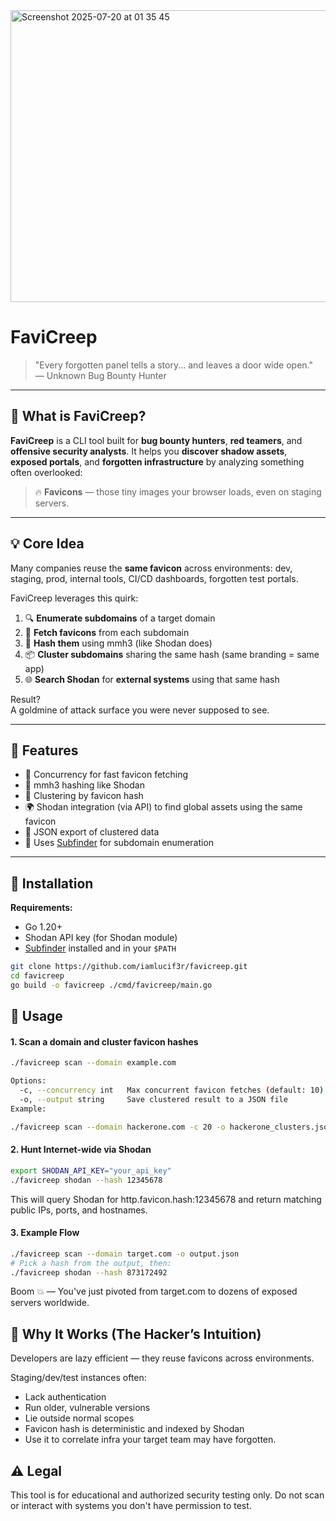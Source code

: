 <img width="1028" height="467" alt="Screenshot 2025-07-20 at 01 35 45" src="https://github.com/user-attachments/assets/0d3cad60-d8d9-4d19-8538-c4c7b3368a9c" />


# FaviCreep

> "Every forgotten panel tells a story... and leaves a door wide open."  
> — Unknown Bug Bounty Hunter

---

## 🎯 What is FaviCreep?

**FaviCreep** is a CLI tool built for **bug bounty hunters**, **red teamers**, and **offensive security analysts**. It helps you **discover shadow assets**, **exposed portals**, and **forgotten infrastructure** by analyzing something often overlooked:

> 🔥 **Favicons** — those tiny images your browser loads, even on staging servers.

---

## 💡 Core Idea

Many companies reuse the **same favicon** across environments: dev, staging, prod, internal tools, CI/CD dashboards, forgotten test portals.

FaviCreep leverages this quirk:

1. 🔍 **Enumerate subdomains** of a target domain
2. 🎨 **Fetch favicons** from each subdomain
3. 🧠 **Hash them** using mmh3 (like Shodan does)
4. 📦 **Cluster subdomains** sharing the same hash (same branding = same app)
5. 🌐 **Search Shodan** for **external systems** using that same hash

Result?  
A goldmine of attack surface you were never supposed to see.

---

## 🚀 Features

- 🔄 Concurrency for fast favicon fetching
- 🧮 mmh3 hashing like Shodan
- 🧠 Clustering by favicon hash
- 🌍 Shodan integration (via API) to find global assets using the same favicon
- 🧾 JSON export of clustered data
- 🔧 Uses [Subfinder](https://github.com/projectdiscovery/subfinder) for subdomain enumeration

---

## 🧱 Installation

**Requirements:**

- Go 1.20+
- Shodan API key (for Shodan module)
- [Subfinder](https://github.com/projectdiscovery/subfinder) installed and in your `$PATH`

```bash
git clone https://github.com/iamlucif3r/favicreep.git
cd favicreep
go build -o favicreep ./cmd/favicreep/main.go
```

## 🧪 Usage

#### 1. Scan a domain and cluster favicon hashes

```bash
./favicreep scan --domain example.com

Options:
  -c, --concurrency int   Max concurrent favicon fetches (default: 10)
  -o, --output string     Save clustered result to a JSON file
Example:

./favicreep scan --domain hackerone.com -c 20 -o hackerone_clusters.json
```

#### 2. Hunt Internet-wide via Shodan
```bash
export SHODAN_API_KEY="your_api_key"
./favicreep shodan --hash 12345678
```
This will query Shodan for http.favicon.hash:12345678 and return matching public IPs, ports, and hostnames.

#### 3. Example Flow

```bash
./favicreep scan --domain target.com -o output.json
# Pick a hash from the output, then:
./favicreep shodan --hash 873172492
```

Boom 💥 — You've just pivoted from target.com to dozens of exposed servers worldwide.

## 🧠 Why It Works (The Hacker’s Intuition)

Developers are lazy efficient — they reuse favicons across environments.

Staging/dev/test instances often:

- Lack authentication
- Run older, vulnerable versions
- Lie outside normal scopes
- Favicon hash is deterministic and indexed by Shodan
- Use it to correlate infra your target team may have forgotten.

## ⚠️ Legal

This tool is for educational and authorized security testing only.
Do not scan or interact with systems you don't have permission to test.

